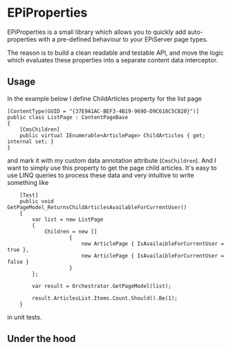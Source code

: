 EPiProperties
=============

EPiProperties is a small library which allows you to quickly add auto-properties 
with a pre-defined behaviour to your EPiServer page types. 

The reason is to build a clean readable and testable API, 
and move the logic which evaluates these properties into a separate content data interceptor. 

Usage
-----
In the example below I define ChildArticles property for the list page


    [ContentType(GUID = "{37E9A1AC-BEF3-4B19-969D-D9C618C5CB20}")]
    public class ListPage : ContentPageBase
    {
        [CmsChildren]
        public virtual IEnumerable<ArticlePage> ChildArticles { get; internal set; }
    }
	
and mark it with my custom data annotation attribute (`CmsChildren`). 
And I want to simply use this property to get the page child articles. 
It's easy to use LINQ queries to process these data and very intuitive to write something like 

        [Test]
        public void GetPageModel_ReturnsChildArticlesAvailableForCurrentUser()
        {
            var list = new ListPage
            {
                Children = new []
                        {
                            new ArticlePage { IsAvailaibleForCurrentUser = true },
                            new ArticlePage { IsAvailaibleForCurrentUser = false }
                        }
            };

            var result = Orchestrator.GetPageModel(list);

            result.ArticlesList.Items.Count.Should().Be(1);
        }
		
in unit tests. 		

Under the hood
--------------